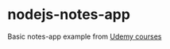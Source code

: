 # nodejs-notes-app
Basic notes-app example from [Udemy courses](https://www.udemy.com/course/the-complete-nodejs-developer-course-2)
